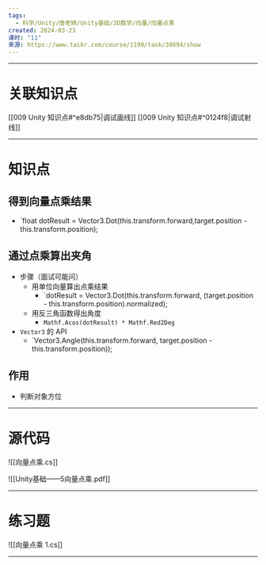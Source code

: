 ```yaml
---
tags:
  - 科学/Unity/唐老狮/Unity基础/3D数学/向量/向量点乘
created: 2024-03-23
课时: "11"
来源: https://www.taikr.com/course/1190/task/38694/show
---
```


---
# 关联知识点

[[009 Unity 知识点#^e8db75|调试画线]]  [[009 Unity 知识点#^0124f8|调试射线]]

---
# 知识点

## 得到向量点乘结果

- `float dotResult = Vector3.Dot(this.transform.forward,target.position - this.transform.position);
## 通过点乘算出夹角

- 步骤（面试可能问）
	- 用单位向量算出点乘结果
		- `dotResult = Vector3.Dot(this.transform.forward, (target.position - this.transform.position).normalized);
	- 用反三角函数得出角度
		- `Mathf.Acos(dotResult) * Mathf.Red2Deg`
- `Vector3` 的 API
	- `Vector3.Angle(this.transform.forward, target.position - this.transform.position));
## 作用

- 判断对象方位

---
# 源代码

![[向量点乘.cs]]

 ![[Unity基础——5向量点乘.pdf]]

---
# 练习题

![[向量点乘 1.cs]]

---




